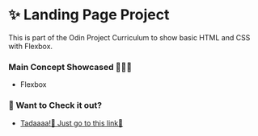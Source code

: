 # ✨ Landing Page Project

This is part of the Odin Project Curriculum to show basic HTML and CSS with Flexbox.

### Main Concept Showcased 👨🏽‍💻

- Flexbox

### 🔗 Want to Check it out?

- [Tadaaaa!🚀 Just go to this link🔗](https://agile-learning-institute.github.io/member-moses-landing-page-project/)